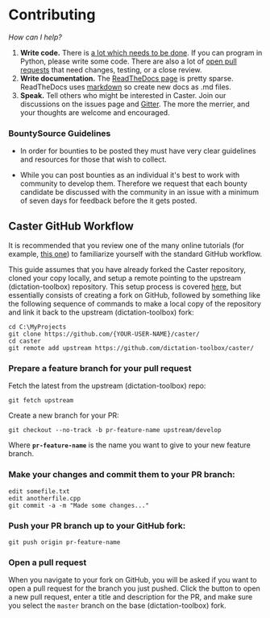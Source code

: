 # Contributing

*How can I help?*

1. **Write code.** There is [a lot which needs to be done](https://github.com/dictation-toolbox/caster/issues). If you can program in Python, please write some code. There are also a lot of [open pull requests](https://github.com/dictation-toolbox/Caster/pulls) that need changes, testing, or a close review.
2. **Write documentation.** The [ReadTheDocs page](http://caster.readthedocs.org/en/latest/) is pretty sparse. ReadTheDocs uses [markdown](https://markdown-guide.readthedocs.io/en/latest/) so create new docs as .md files.
3. **Speak.** Tell others who might be interested in Caster. Join our discussions on the issues page and [Gitter](https://gitter.im/dictation-toolbox/caster). The more the merrier, and your thoughts are welcome and encouraged.

### BountySource Guidelines
- In order for bounties to be posted they must have very clear guidelines and resources for those that wish to collect.

- While you can post bounties as an individual it's best to work with community to develop them. Therefore we request that each bounty candidate be discussed with the community in an issue with a minimum of seven days for feedback before the it gets posted.

## Caster GitHub Workflow

It is recommended that you review one of the many online tutorials (for example, [this one](http://yangsu.github.io/pull-request-tutorial/)) to familiarize yourself with the standard GitHub workflow.

This guide assumes that you have already forked the Caster repository, cloned your copy locally, and setup a remote pointing to the upstream (dictation-toolbox) repository. This setup process is covered [here](https://help.github.com/articles/fork-a-repo/), but essentially consists of creating a fork on GitHub, followed by something like the following sequence of commands to make a local copy of the repository and link it back to the upstream (dictation-toolbox) fork:

    cd C:\MyProjects
    git clone https://github.com/{YOUR-USER-NAME}/caster/
    cd caster
    git remote add upstream https://github.com/dictation-toolbox/caster/


### Prepare a feature branch for your pull request

Fetch the latest from the upstream (dictation-toolbox) repo:

    git fetch upstream

Create a new branch for your PR:

    git checkout --no-track -b pr-feature-name upstream/develop

Where **`pr-feature-name`** is the name you want to give to your new feature branch.


### Make your changes and commit them to your PR branch:

    edit somefile.txt
    edit anotherfile.cpp
    git commit -a -m "Made some changes..."


### Push your PR branch up to your GitHub fork:

    git push origin pr-feature-name


### Open a pull request

When you navigate to your fork on GitHub, you will be asked if you want to open a pull request for the branch you just pushed. Click the button to open a new pull request, enter a title and description for the PR, and make sure you select the `master` branch on the base (dictation-toolbox) fork.


